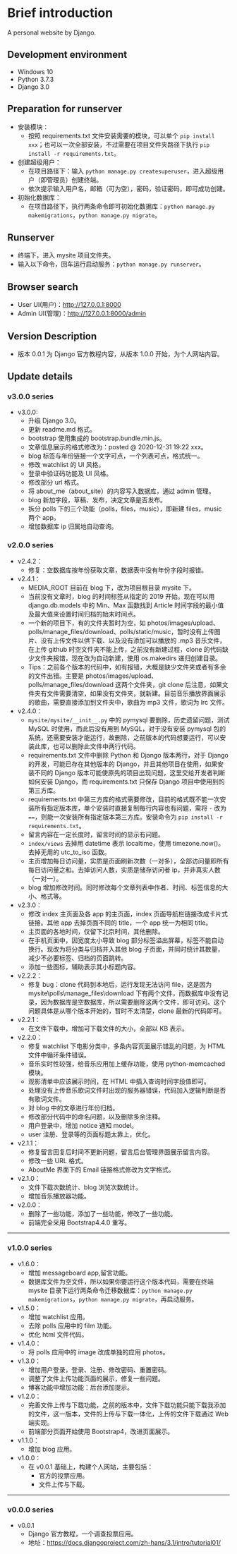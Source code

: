 # Brief introduction

A personal website by Django.

## Development environment

- Windows 10
- Python 3.7.3
- Django 3.0

## Preparation for runserver

- 安装模块：
    - 按照 requirements.txt 文件安装需要的模块，可以单个 `pip install xxx`；也可以一次全部安装，不过需要在项目文件夹路径下执行 `pip install -r requirements.txt`。
- 创建超级用户：
    - 在项目路径下：输入 `python manage.py createsuperuser`，进入超级用户（即管理员）创建终端。
    - 依次提示输入用户名，邮箱（可为空），密码，验证密码，即可成功创建。
- 初始化数据库：
    - 在项目路径下，执行两条命令即可初始化数据库：`python manage.py makemigrations`，`python manage.py migrate`。

## Runserver

- 终端下，进入 mysite 项目文件夹。
- 输入以下命令，回车运行启动服务：`python manage.py runserver`。

## Browser search

- User UI(用户)：http://127.0.0.1:8000
- Admin UI(管理)：http://127.0.0.1:8000/admin

## Version Description

- 版本 0.0.1 为 Django 官方教程内容，从版本 1.0.0 开始，为个人网站内容。

## Update details

### v3.0.0 series

- v3.0.0:
    - 升级 Django 3.0。
    - 更新 readme.md 格式。
    - bootstrap 使用集成的 bootstrap.bundle.min.js。
    - 文章信息展示的格式修改为：posted @ 2020-12-31 19:22 xxx。
    - blog 标签与年份链接一个文字可点，一个列表可点，格式统一。
    - 修改 watchlist 的 UI 风格。
    - 登录中验证码功能及 UI 风格。
    - 修改部分 url 格式。
    - 将 about_me（about_site）的内容写入数据库，通过 admin 管理。
    - blog 新加字段，草稿、发布，决定文章是否发布。
    - 拆分 polls 下的三个功能（polls，files，music），即新建 files，music 两个 app。
    - 增加数据库 ip 归属地自动查询。

### v2.0.0 series

- v2.4.2：
    - 修复：空数据库按年份获取文章，数据表中没有年份字段时报错。
- v2.4.1：
    - MEDIA_ROOT 目前在 blog 下，改为项目根目录 mysite 下。
    - 当前没有文章时，blog 的时间标签从指定的 2019 开始。现在可以用 django.db.models 中的 Min、Max 函数找到 Article 时间字段的最小值及最大值来设置时间归档的始末时间点。
    - 一个新的项目下，有的文件夹暂时为空，如 photos/images/upload、polls/manage_files/download、polls/static/music，暂时没有上传图片、没有上传文件以供下载、以及没有添加可以播放的 .mp3 音乐文件，在上传 github 时空文件夹不能上传，之前没有新建过程，clone 的代码缺少文件夹报错，现在改为自动新建，使用 os.makedirs 递归创建目录。
    - Tips：之前各个版本的代码中，如有报错，大概是缺少文件夹或者有多余的文件出错。主要是 photos/images/upload、polls/manage_files/download 这两个文件夹，git clone 后注意，如果文件夹有文件需要清空，如果没有文件夹，就新建。目前音乐播放界面展示的歌曲，需要直接添加到文件夹中，歌曲为 mp3 文件，歌词为 lrc 文件。
- v2.4.0：
    - `mysite/mysite/__init__.py` 中的 pymysql 要删除，历史遗留问题，测试 MySQL 时使用，而此后没有用到 MySQL，对于没有安装 pymysql 包的系统，还需要安装才能运行，故删除，之前版本的代码想要运行，可以安装此库，也可以删除此文件中两行代码。
    - requirements.txt 文件中删除 Python 和 Django 版本两行，对于 Django 的开发，可能已存在其他版本的 Django，并且其他项目在使用，如果安装不同的 Django 版本可能使原先的项目出现问题，这里交给开发者判断如何安装 Django，而 requirements.txt 只保存 Django 项目中使用到的第三方库。
    - requirements.txt 中第三方库的格式需要修改，目前的格式既不能一次安装所有指定版本库，单个安装时直接复制每行内容也有问题，需将 `-` 改为 `==`，则能一次安装所有指定版本第三方库。安装命令为 `pip install -r requirements.txt`。
    - 留言内容在一定长度时，留言时间的显示有问题。
    - `index/views` 去掉用 datetime 表示 localtime，使用 timezone.now()。去掉无用的 utc_to_iso 函数。
    - 主页增加每日访问量，实质是页面刷新次数（一对多），全部访问量即所有每日访问量之和。去掉访问人数，实质是储存访问者 ip，并非真实人数（一对一）。
    - blog 增加修改时间。同时修改每个文章列表中作者、时间、标签信息的大小、格式等。
- v2.3.0：
    - 修改 index 主页面及各 app 的主页面，index 页面导航栏链接改成卡片式链接。其他 app 去掉页面不同的 title，一个 app 统一为相同 title。
    - 主页面的各地时间，仅留下北京时间，其他删除。
    - 在手机页面中，因宽度太小导致 blog 部分标签溢出屏幕，标签不能自动换行。现改为将分类与归档并入其他 blog 子页面，并同时统计其数量，减少不必要标签、归档的页面跳转。
    - 添加一些图标，辅助表示其小标题内容。
- v2.2.2：
    - 修复 bug：clone 代码到本地后，运行发现无法访问 file，这是因为 mysite\polls\manage_files\download 下有两个文件，而数据库中没有记录，因为数据库是空数据库，所以需要删除这两个文件，即可访问。这个问题具体是从哪个版本开始的，暂时不太清楚，clone 最新的代码即可。
- v2.2.1：
    - 在文件下载中，增加可下载文件的大小，全部以 KB 表示。
- v2.2.0：
    - 修复 watchlist 下电影分类中，多条内容页面展示错乱的问题，为 HTML 文件中循环条件错误。
    - 音乐实时性较强，给音乐应用加上缓存功能，使用 python-memcached 模块。
    - 观影清单中应该展示时间，在 HTML 中插入查询时间字段值即可。
    - 处理没有上传音乐歌词文件时出现的服务器错误，代码加入逻辑判断是否有歌词文件。
    - 对 blog 中的文章进行年份归档。
    - 修改部分代码中的命名问题，以及删除多余注释。
    - 用户登录中，增加 notice 通知 model。
    - user 注册、登录等的页面标题太靠上，优化。
- v2.1.1：
    - 修复留言回复后时间不更新问题，留言后台管理界面展示留言内容。
    - 修改一些 URL 格式。
    - AboutMe 界面下的 Email 链接格式修改为文字格式。
- v2.1.0：
    - 文件下载次数统计、blog 浏览次数统计。
    - 增加音乐播放器功能。
- v2.0.0：
    - 删除了一些功能，添加了一些功能，修改了一些功能。
    - 前端完全采用 Bootstrap4.4.0 重写。

---

### v1.0.0 series

- v1.6.0：
    - 增加 messageboard app,留言功能。
    - 数据库文件为空文件，所以如果你要运行这个版本代码，需要在终端 mysite 目录下运行两条命令迁移数据库：`python manage.py makemigrations`，`python manage.py migrate`，再启动服务。
- v1.5.0：
    - 增加 watchlist 应用。
    - 去除 polls 应用中的 film 功能。
    - 优化 html 文件代码。
- v1.4.0：
    - 将 polls 应用中的 image 改成单独的应用 photos。
- v1.3.0：
    - 增加用户登录，登录、注册、修改密码、重置密码。
    - 调整了文件上传功能页面的展示，修复一些问题。
    - 博客功能中增加功能：后台添加提示。
- v1.2.0：
    - 完善文件上传与下载功能，之前的版本中，文件下载功能只能下载我添加的文件，这一版本，文件的上传与下载一体化，上传的文件下载通过 Web 端实现。
    - 前端部分页面开始使用 Bootstrap4，改进页面展示。
- v1.1.0：
    - 增加 blog 应用。
- v1.0.0：
    - 在 v0.0.1 基础上，构建个人网站，主要包括：
        - 官方的投票应用。
        - 文件上传与下载。

---

### v0.0.0 series

- v0.0.1
    - Django 官方教程，一个调查投票应用。
    - 地址：https://docs.djangoproject.com/zh-hans/3.1/intro/tutorial01/
